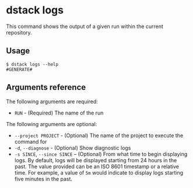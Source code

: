 # dstack logs

This command shows the output of a given run within the current repository.

## Usage

<div class="termy">

```shell
$ dstack logs --help
#GENERATE#
```

</div>

## Arguments reference

The following arguments are required:

- `RUN` - (Required) The name of the run

The following arguments are optional:

- `--project PROJECT` - (Optional) The name of the project to execute the command for
- `-d`, `--diagnose` - (Optional) Show diagnostic logs
- `-s SINCE`, `--since SINCE` – (Optional) From what time to begin displaying logs. By default, logs will be displayed
  starting from 24 hours in the past. The value provided can be an ISO 8601 timestamp or a
  relative time. For example, a value of `5m` would indicate to display logs starting five
  minutes in the past.